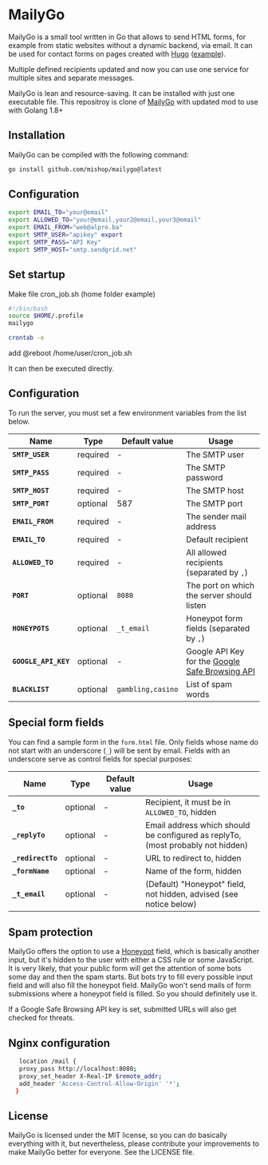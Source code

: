 # MailyGo

MailyGo is a small tool written in Go that allows to send HTML forms, for example from static websites without a dynamic backend, via email. It can be used for contact forms on pages created with [Hugo](https://gohugo.io/) ([example](https://www.mercedesfault.com)).

Multiple defined recipients updated and now you can use one service for multiple sites and separate messages.

MailyGo is lean and resource-saving. It can be installed with just one executable file.
This repositroy is clone of [MailyGo](https://git.jlel.se/jlelse/MailyGo) with updated mod to use with Golang 1.8+

## Installation

MailyGo can be compiled with the following command:

```bash
go install github.com/mishop/mailygo@latest
```
## Configuration

```bash
export EMAIL_TO="your@email" 
export ALLOWED_TO="your@email,your2@email,your3@email" 
export EMAIL_FROM="web@alpro.ba" 
export SMTP_USER="apikey" export 
export SMTP_PASS="API Key" 
export SMTP_HOST="smtp.sendgrid.net"
```

## Set startup

Make file cron_job.sh (home folder example)

```bash
#!/bin/bash
source $HOME/.profile
mailygo
```

```bash
crontab -e
```
add
@reboot /home/user/cron_job.sh

It can then be executed directly.

## Configuration

To run the server, you must set a few environment variables from the list below.

| Name | Type | Default value | Usage |
|---|---|---|---|
| **`SMTP_USER`** | required | - | The SMTP user |
| **`SMTP_PASS`** | required | - | The SMTP password |
| **`SMTP_HOST`** | required | - | The SMTP host |
| **`SMTP_PORT`** | optional | 587 | The SMTP port |
| **`EMAIL_FROM`** | required | - | The sender mail address |
| **`EMAIL_TO`** | required | - | Default recipient |
| **`ALLOWED_TO`** | required | - | All allowed recipients (separated by `,`) |
| **`PORT`** | optional | `8080` | The port on which the server should listen |
| **`HONEYPOTS`** | optional | `_t_email` | Honeypot form fields (separated by `,`) |
| **`GOOGLE_API_KEY`** | optional | - | Google API Key for the [Google Safe Browsing API](https://developers.google.com/safe-browsing/v4/) |
| **`BLACKLIST`** | optional | `gambling,casino` | List of spam words |

## Special form fields

You can find a sample form in the `form.html` file. Only fields whose name do not start with an underscore (`_`) will be sent by email. Fields with an underscore serve as control fields for special purposes:

| Name | Type | Default value | Usage |
|---|---|---|---|
| **`_to`** | optional | - | Recipient, it must be in `ALLOWED_TO`, hidden |
| **`_replyTo`** | optional | - | Email address which should be configured as replyTo, (most probably not hidden) |
| **`_redirectTo`** | optional | - | URL to redirect to, hidden |
| **`_formName`** | optional | - | Name of the form, hidden |
| **`_t_email`** | optional | - | (Default) "Honeypot" field, not hidden, advised (see notice below) |

## Spam protection

MailyGo offers the option to use a [Honeypot](https://en.wikipedia.org/wiki/Honeypot\_(computing)) field, which is basically another input, but it's hidden to the user with either a CSS rule or some JavaScript. It is very likely, that your public form will get the attention of some bots some day and then the spam starts. But bots try to fill every possible input field and will also fill the honeypot field. MailyGo won't send mails of form submissions where a honeypot field is filled. So you should definitely use it.

If a Google Safe Browsing API key is set, submitted URLs will also get checked for threats.

## Nginx configuration

```bash
   location /mail {
   proxy_pass http://localhost:8080;
   proxy_set_header X-Real-IP $remote_addr;
   add_header 'Access-Control-Allow-Origin' '*';
  }
```

## License

MailyGo is licensed under the MIT license, so you can do basically everything with it, but nevertheless, please contribute your improvements to make MailyGo better for everyone. See the LICENSE file.
